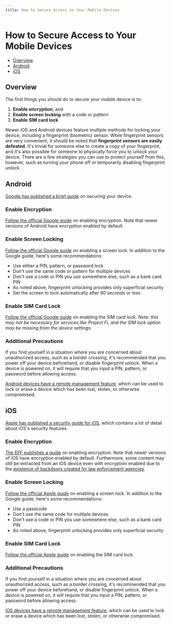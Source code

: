 ```yaml
---
title: How to Secure Access to Your Mobile Devices
---
```


# How to Secure Access to Your Mobile Devices

* [Overview](#overview)
* [Android](#Android)
* [iOS](#ios)

## Overview

The first things you should do to secure your mobile device is to:

1. **Enable encryption**, and
1. **Enable screen locking** with a code or pattern
1. **Enable SIM card lock**

Newer iOS and Android devices feature multiple methods for locking your device, including a fingerprint (biometric) sensor. While fingerprint sensors are very convenient, it should be noted that **fingerprint sensors are easily defeated**. It's trivial for someone else to create a copy of your fingerprint, and it's also possible for someone to physically force you to unlock your device. There are a few strategies you can use to protect yourself from this, however, such as turning your phone off or temporarily disabling fingerprint unlock.

## Android

[Google has published a brief guide](https://support.google.com/pixelphone/answer/6172890) on securing your device.

### Enable Encryption

[Follow the official Google guide](https://support.google.com/nexus/answer/2844831) on enabling encryption. Note that newer versions of Android have encryption enabled by default.

### Enable Screen Locking

[Follow the official Google guide](https://support.google.com/nexus/answer/2819522) on enabling a screen lock. In addition to the Google guide, here's some recommendations:

* Use either a PIN, pattern, or password lock
* Don't use the same code or pattern for multiple devices
* Don't use a code or PIN you use somewhere else, such as a bank card PIN
* As noted above, fingerprint unlocking provides only superficial security
* Set the screen to lock automatically after 60 seconds or less

### Enable SIM Card Lock

[Follow the official Google guide](https://support.google.com/android-one/answer/6174402) on enabling the SIM card lock. _Note: this may not be necessary for services like Project Fi, and the SIM lock option may be missing from the device settings._

### Additional Precautions

If you find yourself in a situation where you are concerned about unauthorized access, such as a border crossing, it's recommended that you power off your device beforehand, or disable fingerprint unlock. When a device is powered on, it will require that you input a PIN, pattern, or password before allowing access.

[Android devices have a remote management feature](https://www.google.com/android/devicemanager), which can be used to lock or erase a device which has been lost, stolen, or otherwise compromised.

## iOS

[Apple has published a security guide for iOS](https://www.apple.com/business/docs/iOS_Security_Guide.pdf), which contains a lot of detail about iOS's security features.

### Enable Encryption

[The EFF publishes a guide](https://ssd.eff.org/en/module/how-encrypt-your-iphone) on enabling encryption. Note that newer versions of iOS have encryption enabled by default. Furthermore, some content may still be extracted from an iOS device even with encryption enabled due to the [existence of backdoors created for law enforcement agencies](https://web.archive.org/web/20140902203916/http://www.apple.com/legal/more-resources/law-enforcement/  ).

### Enable Screen Locking

[Follow the official Apple guide](https://support.apple.com/en-us/HT204060) on enabling a screen lock. In addition to the Google guide, here's some recommendations:

* Use a passcode
* Don't use the same code for multiple devices
* Don't use a code or PIN you use somewhere else, such as a bank card PIN
* As noted above, fingerprint unlocking provides only superficial security

### Enable SIM Card Lock

[Follow the official Apple guide](https://support.apple.com/en-us/HT201529) on enabling the SIM card lock.

### Additional Precautions

If you find yourself in a situation where you are concerned about unauthorized access, such as a border crossing, it's recommended that you power off your device beforehand, or disable fingerprint unlock. When a device is powered on, it will require that you input a PIN, pattern, or password before allowing access.

[iOS devices have a remote management feature](https://www.icloud.com/find), which can be used to lock or erase a device which has been lost, stolen, or otherwise compromised.
